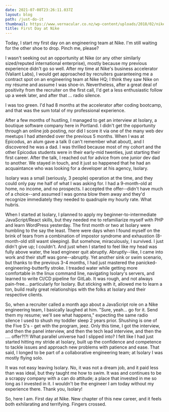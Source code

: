```yaml
---
date: 2021-07-08T23:26:11.037Z
layout: blog
path: /just-do-it
thumbnail: https://www.vernacular.co.nz/wp-content/uploads/2018/02/nike_justdoit_00.jpg
title: First Day at Nike
---
```

Today, I start my first day on an engineering team at Nike. I'm still waiting for the other shoe to drop. Pinch me, please?

I wasn't seeking out an opportunity at Nike (or any other similarly sized/reputed international enterprise), mostly because my previous experience didn't go so well. After my time at Nike's business accelerator (Valiant Labs), I would get approached by recruiters guaranteeing me a contract spot on an engineering team at Nike HQ; I think they saw Nike on my résume and assume I was shoe-in. Nevertheless, after a great deal of positivity from the recruiter on the first call, I'd get a less enthusiastic follow up a week later, and after that ... radio silence.

I was too green. I'd had 8 months at the accelerator after coding bootcamp, and that was the sum total of my professional experience.

After a few months of hustling, I managed to get an interview at Isolary, a boutique software company here in Portland. I didn't get the opportunity through an online job posting, nor did I score it via one of the many web dev meetups I had attended over the previous 5 months. When I was at Epicodus, an alum gave a talk (I can't remember what about), and I discovered he was a dad. I was thrilled because most of my cohort and the other Epicodus students were in their early-mid twenties, just starting their first career. After the talk, I reached out for advice from one junior dev dad to another. We stayed in touch, and it just so happened that he had an acquaintance who was looking for a developer at his agency, Isolary.

Isolary was a small (seriously, 3 people) operation at the time, and they could only pay me half of what I was asking for. I had a 9-month-old at home, no income, and no prospects. I accepted the offer--didn't have much of a choice--and assumed I was gonna blow them away and they'd recognize immediately they needed to quadruple my hourly rate. What hubris.

When I started at Isolary, I planned to apply my beginner-to-intermediate JavaScript/React skills, but they needed me to refamiliarize myself with PHP and learn WordPress yesterday. The first month or two at Isolary were humbling to the say the least. There were days when I found myself on the brink of tears from a combination of impostor syndrome and exhaustion (8-month-old still wasnt sleeping). But somehow, miraculously, I survived. I just didn't give up; I couldn't. And just when I started to feel like my head was fully above water, the lead engineer quit abruptly. Abruptly--like, I came into work and their stuff was gone--abruptly. Yet another sink or swim scenario, but thanks to the previous 3-4 months, I had just mastered the panicked-engineering-butterfly stroke. I treaded water while getting more comfortable in the linux command line, navigating Isolary's servers, and learned to write CI/CD pipeline for GitLab. It was rough, and not always pain-free... particularly for Isolary. But sticking with it, allowed me to learn a ton, build really great relationships with the folks at Isolary and their respective clients.

So, when a recruiter called a month ago about a JavaScript role on a Nike engineering team, I basically laughed at him. "Sure, yeah... go for it. Send them my resume; we'll see what happens," expecting the same radio silence I used to shush my toddler sleep 2 years prior. Shushing is one of the Five S's - get with the program, jeez. Only this time, I got the interview, and then the panel interview, and then the tech lead interview, and then the .... offer?!?! What parallel universe had I slipped into? I felt like I had just started hitting my stride at Isolary, built up the confidence and competence to tackle issues and approach new problems with patience and ease. That said, I longed to be part of a collaborative engineering team; at Isolary I was mostly flying solo.

It was not easy leaving Isolary. No, it was not a dream job, and it paid less than was ideal, but they taught me how to swim. It was and continues to be a scrappy company with a can do attitude; a place that invested in me so long as I invested in it. I wouldn't be the engineer I am today without my experience there. Thank you, Isolary!

So, here I am. First day at Nike. New chapter of this new career, and it feels both exhilarating and terrifying. Fingers crossed.
